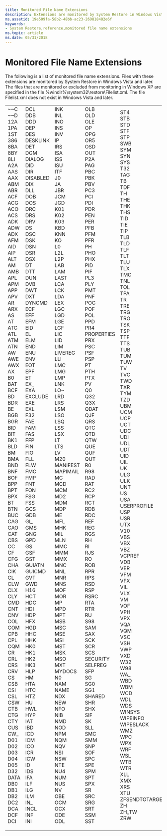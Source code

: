 ```yaml
---
title: Monitored File Name Extensions
description: Extensions are monitored by System Restore in Windows Vista and later.
ms.assetid: 19e509fa-58b2-48bb-ac23-269818482e6f
keywords:
- System Restore,reference,monitored file name extensions
ms.topic: article
ms.date: 05/31/2018
---
```


# Monitored File Name Extensions

The following is a list of monitored file name extensions. Files with these extensions are monitored by System Restore in Windows Vista and later. The files that are monitored or excluded from monitoring in Windows XP are specified in the file %windir%\\system32\\restore\\Filelist.xml. The file Filelist.xml does not exist in Windows Vista and later.



<table>
<tbody>
<tr class="odd">
<td><dl> ~~C<br />
~~D<br />
12A<br />
1PA<br />
1ST<br />
386<br />
8BA<br />
8BY<br />
8LI<br />
A2A<br />
AAS<br />
AAX<br />
ABM<br />
ABR<br />
ACF<br />
ACG<br />
ACO<br />
ACS<br />
ADK<br />
ADW<br />
ADX<br />
AFM<br />
AID<br />
AIP<br />
ALT<br />
AM<br />
AMB<br />
APL<br />
APM<br />
APP<br />
APV<br />
AR<br />
ARX<br />
AS<br />
AT<br />
ATC<br />
ATL<br />
ATM<br />
ATN<br />
AW<br />
AWE<br />
AWX<br />
AX<br />
B0<br />
BAT<br />
BCF<br />
BD<br />
BDR<br />
BE<br />
BGB<br />
BGR<br />
BID<br />
BIT<br />
BK1<br />
BLD<br />
BM<br />
BMA<br />
BND<br />
BNF<br />
BOF<br />
BPP<br />
BPT<br />
BPX<br />
BT<br />
BTN<br />
BUC<br />
CAG<br />
CAO<br />
CAT<br />
CBS<br />
CC<br />
CF<br />
CFG<br />
CHA<br />
CIK<br />
CL<br />
CLW<br />
CLX<br />
CLY<br />
CMD<br />
CNT<br />
CNV<br />
COL<br />
COM<br />
CPB<br />
CPL<br />
CQM<br />
CR<br />
CRL<br />
CRS<br />
CRV<br />
CS<br />
CSB<br />
CSI<br />
CSL<br />
CSW<br />
CTB<br />
CTG<br />
CTY<br />
CUS<br />
CW_<br />
D01<br />
D02<br />
D03<br />
D04<br />
D05<br />
D32<br />
DATA<br />
DB0<br />
DB1<br />
DB2<br />
DC2<br />
DCA<br />
DCF<br />
DCI<br />
</dl></td>
<td><dl> DCL<br />
DDB<br />
DDD<br />
DEP<br />
DES<br />
DESKLINK<br />
DET<br />
DGM<br />
DIALOG<br />
DID<br />
DIR<br />
DISABLED<br />
DIX<br />
DLL<br />
DOB<br />
DOS<br />
DRC<br />
DRS<br />
DRV<br />
DS<br />
DSC<br />
DSK<br />
DSN<br />
DSR<br />
DSX<br />
DT<br />
DTT<br />
DUN<br />
DVB<br />
DWT<br />
DXT<br />
DYNCMD<br />
ECF<br />
EFF<br />
EFM<br />
EID<br />
EL<br />
ELM<br />
END<br />
ENU<br />
ENV<br />
EOT<br />
EPF<br />
ET<br />
EX_<br />
EXA<br />
EXCLUDE<br />
EXE<br />
EXL<br />
F32<br />
FAE<br />
FAM<br />
FAS<br />
FFP<br />
FIN<br />
FIO<br />
FLL<br />
FLW<br />
FMC<br />
FMP<br />
FNT<br />
FON<br />
FSG<br />
FSS<br />
GCS<br />
GDB<br />
GI_<br />
GMS<br />
GNG<br />
GPD<br />
GS<br />
GSF<br />
GST<br />
GUIATN<br />
GUICMD<br />
GVT<br />
GWD<br />
H16<br />
HCT<br />
HDC<br />
HDI<br />
HDP<br />
HFX<br />
HGD<br />
HHC<br />
HHK<br />
HK0<br />
HK1<br />
HK2<br />
HK3<br />
HLP<br />
HM<br />
HTA<br />
HTC<br />
HTZ<br />
HU<br />
HWL<br />
HYP<br />
IAT<br />
IBD<br />
ICD<br />
ICM<br />
ICO<br />
ICR<br />
ICW<br />
ID<br />
IDS<br />
IFA<br />
ILF<br />
ILG<br />
ILM<br />
IN_<br />
INCL<br />
INF<br />
INI<br />
</dl></td>
<td><dl> INK<br />
INL<br />
INO<br />
INS<br />
INV<br />
IP<br />
IRS<br />
ISA<br />
ISS<br />
ISU<br />
ITF<br />
J0<br />
JA<br />
JBR<br />
JCM<br />
JGD<br />
K01<br />
K02<br />
K03<br />
KBD<br />
KNN<br />
KO<br />
L0<br />
L2L<br />
L2P<br />
LAB<br />
LAM<br />
LAST<br />
LCA<br />
LCK<br />
LDA<br />
LEX<br />
LGC<br />
LGD<br />
LGE<br />
LGF<br />
LIC<br />
LID<br />
LIM<br />
LIVEREG<br />
LLI<br />
LMC<br />
LMG<br />
LMP<br />
LNK<br />
LO~<br />
LRD<br />
LRS<br />
LSM<br />
LSO<br />
LSQ<br />
LSS<br />
LSX<br />
LT<br />
LTS<br />
LV<br />
M20<br />
MANIFEST<br />
MAPIMAIL<br />
MC<br />
MCD<br />
MCM<br />
MD2<br />
MDM<br />
MDP<br />
ME<br />
MFL<br />
MHK<br />
MIL<br />
MLN<br />
MMC<br />
MMM<br />
MMX<br />
MNC<br />
MNL<br />
MNR<br />
MNS<br />
MOF<br />
MOR<br />
MP<br />
MPD<br />
MPT<br />
MSB<br />
MSC<br />
MSE<br />
MSI<br />
MST<br />
MSK<br />
MSO<br />
MXT<br />
MYDOCS<br />
N0<br />
NAM<br />
NAME<br />
NDX<br />
NEW<br />
NFO<br />
NIB<br />
NMD<br />
NOD<br />
NPM<br />
NQM<br />
NQV<br />
NSI<br />
NSW<br />
NTE<br />
NU4<br />
NUM<br />
NUS<br />
NV<br />
OBE<br />
OCM<br />
OCX<br />
ODE<br />
ODL<br />
</dl></td>
<td><dl> OLB<br />
OLD<br />
OLE<br />
OP<br />
OPG<br />
OR5<br />
OSD<br />
OUT<br />
P2A<br />
PAG<br />
PBC<br />
PBK<br />
PBV<br />
PC3<br />
PCI<br />
PDI<br />
PDR<br />
PEN<br />
PER<br />
PFB<br />
PFM<br />
PFR<br />
PH<br />
PHO<br />
PHX<br />
PID<br />
PIF<br />
PL3<br />
PLY<br />
PMT<br />
PNF<br />
POC<br />
POF<br />
POL<br />
PPD<br />
PR4<br />
PROPERTIES<br />
PRX<br />
PSC<br />
PSF<br />
PSP<br />
PT<br />
PTH<br />
PTX<br />
PV<br />
Q0<br />
Q32<br />
Q3X<br />
QDAT<br />
QJF<br />
QRS<br />
QTC<br />
QTD<br />
QTW<br />
QUE<br />
QUF<br />
QUT<br />
R0<br />
R98<br />
RAD<br />
RAT<br />
RC2<br />
RCP<br />
RCT<br />
RDB<br />
RDC<br />
REF<br />
REG<br />
RGS<br />
RH<br />
RI<br />
RJS<br />
RO<br />
ROB<br />
RPR<br />
RPS<br />
RSD<br />
RSP<br />
RSRC<br />
RTA<br />
RTR<br />
RU<br />
S98<br />
SAM<br />
SAX<br />
SCK<br />
SCR<br />
SCS<br />
SECURITY<br />
SELFREG<br />
SFP<br />
SG<br />
SG0<br />
SG1<br />
SHARED<br />
SHR<br />
SHX<br />
SIF<br />
SK<br />
SLL<br />
SMC<br />
SMM<br />
SNP<br />
SOF<br />
SPC<br />
SPE<br />
SPM<br />
SPT<br />
SPX<br />
SR<br />
SRC<br />
SRG<br />
SRT<br />
SSM<br />
SST<br />
</dl></td>
<td><dl> ST4<br />
STB<br />
STD<br />
STF<br />
STP<br />
SWB<br />
SYM<br />
SYN<br />
SYS<br />
T32<br />
TAG<br />
TB<br />
TDF<br />
TH<br />
THE<br />
THK<br />
THS<br />
TID<br />
TIE<br />
TIP<br />
TLB<br />
TLD<br />
TLF<br />
TLT<br />
TLU<br />
TLX<br />
TMC<br />
TNL<br />
TOL<br />
TPA<br />
TR<br />
TRE<br />
TRG<br />
TRO<br />
TSK<br />
TSP<br />
TTF<br />
TTS<br />
TUB<br />
TUM<br />
TUW<br />
TV<br />
TVC<br />
TWD<br />
TXR<br />
TYM<br />
TZD<br />
UBM<br />
UCM<br />
UCP<br />
UCT<br />
UDC<br />
UDI<br />
UDL<br />
UDT<br />
UID<br />
UIL<br />
UK<br />
ULG<br />
ULK<br />
UNT<br />
US<br />
USA<br />
USERPROFILE<br />
USP<br />
USR<br />
UTX<br />
V10<br />
VBS<br />
VBX<br />
VBZ<br />
VCPREF<br />
VDB<br />
VER<br />
VFM<br />
VFX<br />
VIL<br />
VLX<br />
VM<br />
VOF<br />
VPH<br />
VPX<br />
VQA<br />
VQM<br />
VSC<br />
VSH<br />
VWP<br />
VXD<br />
W32<br />
W98<br />
WA_<br />
WBD<br />
WBM<br />
WCD<br />
WDL<br />
WDS<br />
WINSYS<br />
WIPEINFO<br />
WIPESLACK<br />
WMZ<br />
WPC<br />
WPX<br />
WRF<br />
WSL<br />
WTB<br />
WTR<br />
XLL<br />
XMX<br />
XRS<br />
XTU<br />
ZFSENDTOTARGET<br />
ZH<br />
ZH_TW<br />
ZRW<br />
</dl></td>
</tr>
</tbody>
</table>



 

 

 





